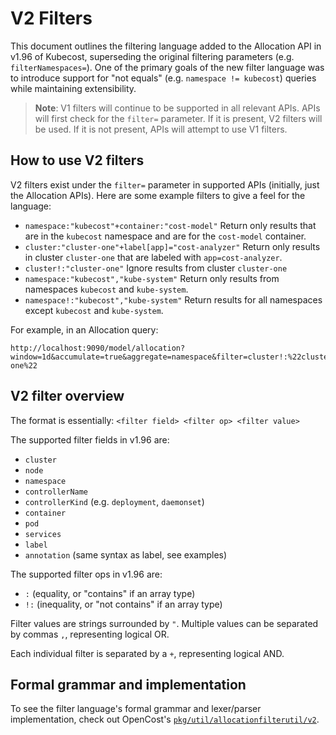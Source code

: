 V2 Filters
=========

This document outlines the filtering language added to the Allocation API in
v1.96 of Kubecost, superseding the original filtering parameters (e.g.
`filterNamespaces=`). One of the primary goals of the new filter language was
to introduce support for "not equals" (e.g. `namespace != kubecost`) queries
while maintaining extensibility.

> **Note**: V1 filters will continue to be supported in all relevant APIs. APIs will first
> check for the `filter=` parameter. If it is present, V2 filters will be used.
> If it is not present, APIs will attempt to use V1 filters.

## How to use V2 filters

V2 filters exist under the `filter=` parameter in supported APIs (initially,
just the Allocation APIs). Here are some example filters to give a feel for the
language:

- `namespace:"kubecost"+container:"cost-model"`
  Return only results that are in the `kubecost` namespace and are for the
  `cost-model` container.
- `cluster:"cluster-one"+label[app]="cost-analyzer"`
  Return only results in cluster `cluster-one` that are labeled with
  `app=cost-analyzer`.
- `cluster!:"cluster-one"`
  Ignore results from cluster `cluster-one`
- `namespace:"kubecost","kube-system"`
  Return only results from namespaces `kubecost` and `kube-system`.
- `namespace!:"kubecost","kube-system"`
  Return results for all namespaces except `kubecost` and `kube-system`.
  
For example, in an Allocation query:
```
http://localhost:9090/model/allocation?window=1d&accumulate=true&aggregate=namespace&filter=cluster!:%22cluster-one%22
```
  
## V2 filter overview
  
The format is essentially: `<filter field> <filter op> <filter value>`

The supported filter fields in v1.96 are:
- `cluster`
- `node`
- `namespace`
- `controllerName`
- `controllerKind` (e.g. `deployment`, `daemonset`)
- `container`
- `pod`
- `services`
- `label`
- `annotation` (same syntax as label, see examples)

The supported filter ops in v1.96 are:
- `:` (equality, or "contains" if an array type)
- `!:` (inequality, or "not contains" if an array type)

Filter values are strings surrounded by `"`. Multiple values can be separated by commas `,`, representing logical OR.

Each individual filter is separated by a `+`, representing logical AND.

## Formal grammar and implementation

To see the filter language's formal grammar and lexer/parser implementation, check out
OpenCost's [`pkg/util/allocationfilterutil/v2`](https://github.com/opencost/opencost/tree/develop/pkg/util/allocationfilterutil/v2).


<!--- {"article":"7923409206167","section":"4402829033367","permissiongroup":"1500001277122"} --->

